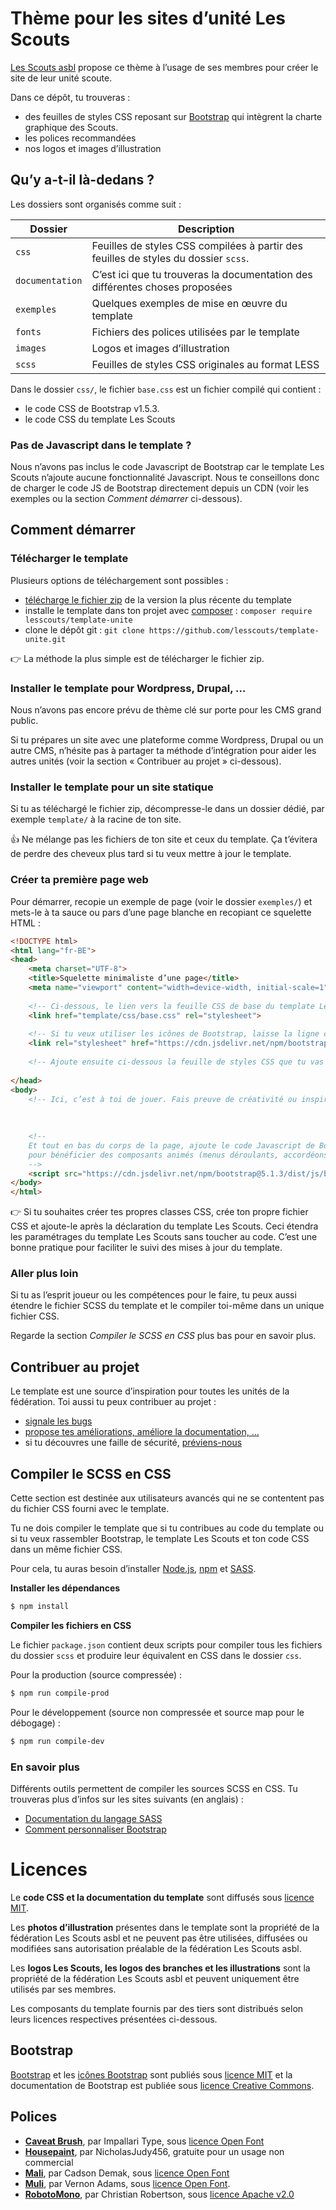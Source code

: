 # Thème pour les sites d’unité Les Scouts

[Les Scouts asbl](https://lesscouts.be/) propose ce thème à l’usage de ses membres pour créer le site de leur unité scoute.

Dans ce dépôt, tu trouveras :

- des feuilles de styles CSS reposant sur [Bootstrap](https://getbootstrap.com/) qui intègrent la charte graphique des Scouts.
- les polices recommandées
- nos logos et images d’illustration

## Qu’y a-t-il là-dedans ?

Les dossiers sont organisés comme suit :

| Dossier         | Description                                                                         |
|-----------------|-------------------------------------------------------------------------------------|
| `css`           | Feuilles de styles CSS compilées à partir des feuilles de styles du dossier `scss`. |
| `documentation` | C’est ici que tu trouveras la documentation des différentes choses proposées        |
| `exemples`      | Quelques exemples de mise en œuvre du template                                      |
| `fonts`         | Fichiers des polices utilisées par le template                                      |
| `images`        | Logos et images d’illustration                                                      |
| `scss`          | Feuilles de styles CSS originales au format LESS                                    |

Dans le dossier `css/`, le fichier `base.css` est un fichier compilé qui contient :

- le code CSS de Bootstrap v1.5.3.
- le code CSS du template Les Scouts

### Pas de Javascript dans le template ?

Nous n’avons pas inclus le code Javascript de Bootstrap car le template Les Scouts n’ajoute aucune 
fonctionnalité Javascript. Nous te conseillons donc de charger le code JS de Bootstrap directement depuis un CDN
(voir les exemples ou la section _Comment démarrer_ ci-dessous).

## Comment démarrer

### Télécharger le template

Plusieurs options de téléchargement sont possibles :

- [télécharge le fichier zip](https://github.com/lesscouts/template-unite/releases/) de la version la plus récente du template
- installe le template dans ton projet avec [composer](https://getcomposer.org/) : `composer require lesscouts/template-unite`
- clone le dépôt git : `git clone https://github.com/lesscouts/template-unite.git`

👉 La méthode la plus simple est de télécharger le fichier zip.

### Installer le template pour Wordpress, Drupal, …

Nous n’avons pas encore prévu de thème clé sur porte pour les CMS grand public.

Si tu prépares un site avec une plateforme comme Wordpress, Drupal ou un autre CMS, n’hésite pas à partager ta méthode 
d’intégration pour aider les autres unités (voir la section « Contribuer au projet » ci-dessous).

### Installer le template pour un site statique

Si tu as téléchargé le fichier zip, décompresse-le dans un dossier dédié, par exemple `template/` à la racine de ton site.

👍 Ne mélange pas les fichiers de ton site et ceux du template. Ça t’évitera de perdre des cheveux plus tard si tu veux
mettre à jour le template.

### Créer ta première page web

Pour démarrer, recopie un exemple de page (voir le dossier `exemples/`) et mets-le à ta sauce ou pars d’une page blanche
en recopiant ce squelette HTML :

```html
<!DOCTYPE html>
<html lang="fr-BE">
<head>
    <meta charset="UTF-8">
    <title>Squelette minimaliste d’une page</title>
    <meta name="viewport" content="width=device-width, initial-scale=1">
    
    <!-- Ci-dessous, le lien vers la feuille CSS de base du template Les Scouts -->
    <link href="template/css/base.css" rel="stylesheet">
    
    <!-- Si tu veux utiliser les icônes de Bootstrap, laisse la ligne ci-dessous. Elles sont utilisées dans les exemples -->
    <link rel="stylesheet" href="https://cdn.jsdelivr.net/npm/bootstrap-icons@1.7.2/font/bootstrap-icons.css">
    
    <!-- Ajoute ensuite ci-dessous la feuille de styles CSS que tu vas utiliser pour personnaliser le template pour ton site -->
    
</head>
<body>
    <!-- Ici, c’est à toi de jouer. Fais preuve de créativité ou inspire-toi des exemples fournis avec le template -->
    
    
    
    <!-- 
    Et tout en bas du corps de la page, ajoute le code Javascript de Bootstrap 
    pour bénéficier des composants animés (menus déroulants, accordéons, …) 
    -->
    <script src="https://cdn.jsdelivr.net/npm/bootstrap@5.1.3/dist/js/bootstrap.bundle.min.js" integrity="sha384-ka7Sk0Gln4gmtz2MlQnikT1wXgYsOg+OMhuP+IlRH9sENBO0LRn5q+8nbTov4+1p" crossorigin="anonymous"></script>
</body>
</html>
```

👉 Si tu souhaites créer tes propres classes CSS, crée ton propre fichier CSS 
et ajoute-le après la déclaration du template Les Scouts. Ceci étendra les paramétrages du template Les Scouts sans toucher
au code. C’est une bonne pratique pour faciliter le suivi des mises à jour du template.

### Aller plus loin

Si tu as l’esprit joueur ou les compétences pour le faire, tu peux aussi étendre le fichier SCSS du template et le compiler
toi-même dans un unique fichier CSS. 

Regarde la section _Compiler le SCSS en CSS_ plus bas pour en savoir plus.

## Contribuer au projet

Le template est une source d’inspiration pour toutes les unités de la fédération. Toi aussi tu peux contribuer au projet :

- [signale les bugs](https://github.com/lesscouts/template-unite/issues/)
- [propose tes améliorations, améliore la documentation, …](https://github.com/lesscouts/template-unite/pulls/)
- si tu découvres une faille de sécurité, [préviens-nous](SECURITY.md)

## Compiler le SCSS en CSS

Cette section est destinée aux utilisateurs avancés qui ne se contentent pas du fichier CSS fourni avec le template.

Tu ne dois compiler le template que si tu contribues au code du template ou si tu veux rassembler Bootstrap, le template 
Les Scouts et ton code CSS dans un même fichier CSS.

Pour cela, tu auras besoin d’installer [Node.js](https://nodejs.org/en/download/), 
[npm](https://docs.npmjs.com/downloading-and-installing-node-js-and-npm) et [SASS](https://sass-lang.com/install).

**Installer les dépendances**

```bash
$ npm install
```

**Compiler les fichiers en CSS**

Le fichier `package.json` contient deux scripts pour compiler tous les fichiers du dossier `scss` et produire 
leur équivalent en CSS dans le dossier `css`. 

Pour la production (source compressée) :

```bash
$ npm run compile-prod
```

Pour le développement (source non compressée et source map pour le débogage) :

```bash
$ npm run compile-dev
```

### En savoir plus

Différents outils permettent de compiler les sources SCSS en CSS. 
Tu trouveras plus d’infos sur les sites suivants (en anglais) : 

- [Documentation du langage SASS](https://sass-lang.com/)
- [Comment personnaliser Bootstrap](https://getbootstrap.com/docs/5.1/customize/overview/)

# Licences

Le **code CSS et la documentation du template** sont diffusés sous [licence MIT](LICENSE.md).

Les **photos d’illustration** présentes dans le template sont la propriété de la fédération Les Scouts asbl 
et ne peuvent pas être utilisées, diffusées ou modifiées sans autorisation préalable 
de la fédération Les Scouts asbl.

Les **logos Les Scouts, les logos des branches et les illustrations** sont la propriété de la fédération
Les Scouts asbl et peuvent uniquement être utilisés par ses membres.

Les composants du template fournis par des tiers sont distribués selon leurs licences respectives présentées ci-dessous. 

## Bootstrap 

[Bootstrap](https://getbootstrap.com/) et les [icônes Bootstrap](https://icons.getbootstrap.com/) sont publiés sous 
[licence MIT](https://github.com/twbs/bootstrap/blob/main/LICENSE) 
et la documentation de Bootstrap est publiée sous 
[licence Creative Commons](https://creativecommons.org/licenses/by/3.0/).

## Polices

- **[Caveat Brush](https://fonts.google.com/specimen/Caveat+Brush)**, par Impallari Type, 
  sous [licence Open Font](https://scripts.sil.org/cms/scripts/page.php?site_id=nrsi&id=OFL)
- **[Housepaint](https://fr.ffonts.net/HousePaint12.font)**, par NicholasJudy456, gratuite pour un usage non commercial 
- **[Mali](https://fonts.google.com/specimen/Mali)**, par Cadson Demak, 
  sous [licence Open Font](https://scripts.sil.org/cms/scripts/page.php?site_id=nrsi&id=OFL)
- **[Muli](https://www.cufonfonts.com/font/muli)**, par Vernon Adams, 
  sous [licence Open Font](https://scripts.sil.org/cms/scripts/page.php?site_id=nrsi&id=OFL).
- **[RobotoMono](https://fonts.google.com/specimen/Roboto+Mono)**, par Christian Robertson, 
 sous [licence Apache v2.0](http://www.apache.org/licenses/LICENSE-2.0)
